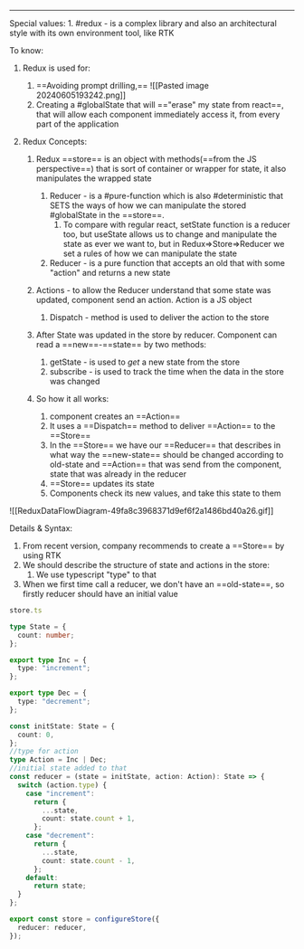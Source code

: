 ***
Special values:
	1. #redux - is a complex library and also an architectural style with its own environment tool, like RTK

To know: 
1. Redux is used for:
	1. ==Avoiding prompt drilling,== 
	![[Pasted image 20240605193242.png]]
	2. Creating a #globalState that will =="erase" my state from react==, that will allow each component immediately access it, from every part of the application
	
2. Redux Concepts:
	1. Redux ==store== is an object with methods(==from the JS perspective==) that is sort of container or wrapper for state, it also manipulates the wrapped state
		1. Reducer - is a #pure-function which is also #deterministic  that SETS the ways of how we can manipulate the stored #globalState in the ==store==. 
			1. To compare with regular react, setState function is a reducer too, but useState allows us to change and manipulate the state as ever we want to, but in Redux=>Store=>Reducer we set a rules of how we can manipulate the state
		2. Reducer - is a pure function that accepts an old that with some "action" and returns a new state
		
	2. Actions - to allow the Reducer understand that some state was updated, component send an action. Action is a JS object 
		1. Dispatch - method is used to deliver the action to the store 
		
	3. After State was updated in the store by reducer. Component can read a ==new==-==state== by two methods:
		1. getState - is used to *get* a new state from the store 
		2. subscribe - is used to track the time when the data in the store was changed 
		
	4. So how it all works:
		1. component creates an ==Action== 
		2. It uses a ==Dispatch== method to deliver ==Action== to the ==Store==
		3. In the ==Store== we have our ==Reducer== that describes in what way the ==new-state== should be changed according to old-state and ==Action== that was send from the component, state that was already in the reducer
		4. ==Store== updates its state 
		5. Components check its new values, and take this state to them 

![[ReduxDataFlowDiagram-49fa8c3968371d9ef6f2a1486bd40a26.gif]]

Details & Syntax:
1. From recent version, company recommends to create a ==Store== by using RTK
2. We should describe the structure of state and actions in the store:
	1. We use typescript "type" to that 
3.  When we first time call a reducer, we don't have an ==old-state==, so firstly reducer should have an initial value 
```ts
store.ts

type State = {
  count: number;
};

export type Inc = {
  type: "increment";
};

export type Dec = {
  type: "decrement";
};

const initState: State = {
  count: 0,
};
//type for action 
type Action = Inc | Dec;
//initial state added to that
const reducer = (state = initState, action: Action): State => {
  switch (action.type) {
    case "increment":
      return {
        ...state,
        count: state.count + 1,
      };
    case "decrement":
      return {
        ...state,
        count: state.count - 1,
      };
    default:
      return state;
  }
};

export const store = configureStore({
  reducer: reducer,
});

```